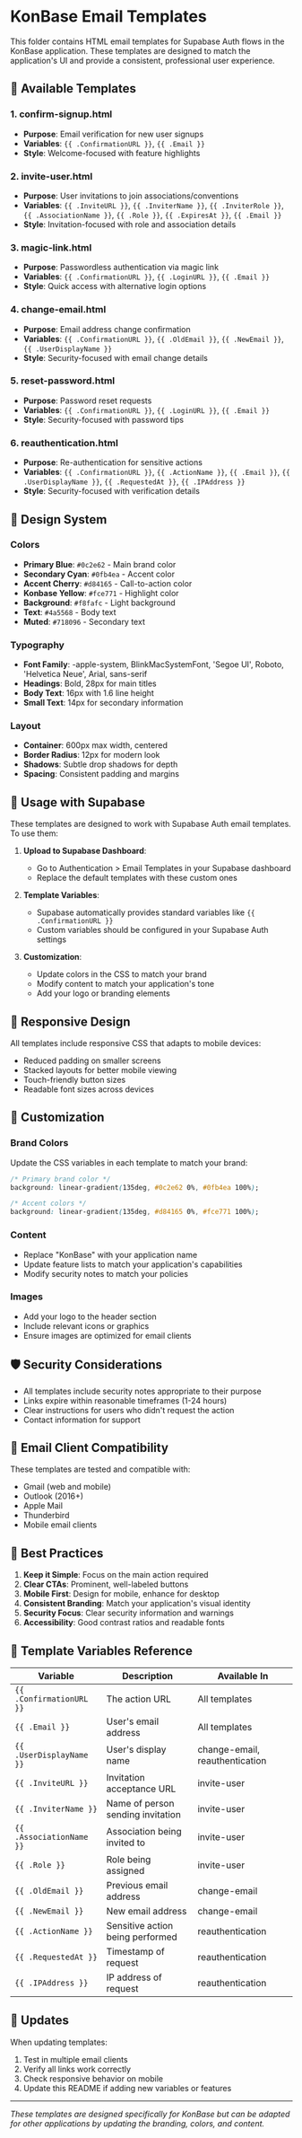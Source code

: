 # KonBase Email Templates

This folder contains HTML email templates for Supabase Auth flows in the KonBase application. These templates are designed to match the application's UI and provide a consistent, professional user experience.

## 📧 Available Templates

### 1. **confirm-signup.html**
- **Purpose**: Email verification for new user signups
- **Variables**: `{{ .ConfirmationURL }}`, `{{ .Email }}`
- **Style**: Welcome-focused with feature highlights

### 2. **invite-user.html**
- **Purpose**: User invitations to join associations/conventions
- **Variables**: `{{ .InviteURL }}`, `{{ .InviterName }}`, `{{ .InviterRole }}`, `{{ .AssociationName }}`, `{{ .Role }}`, `{{ .ExpiresAt }}`, `{{ .Email }}`
- **Style**: Invitation-focused with role and association details

### 3. **magic-link.html**
- **Purpose**: Passwordless authentication via magic link
- **Variables**: `{{ .ConfirmationURL }}`, `{{ .LoginURL }}`, `{{ .Email }}`
- **Style**: Quick access with alternative login options

### 4. **change-email.html**
- **Purpose**: Email address change confirmation
- **Variables**: `{{ .ConfirmationURL }}`, `{{ .OldEmail }}`, `{{ .NewEmail }}`, `{{ .UserDisplayName }}`
- **Style**: Security-focused with email change details

### 5. **reset-password.html**
- **Purpose**: Password reset requests
- **Variables**: `{{ .ConfirmationURL }}`, `{{ .LoginURL }}`, `{{ .Email }}`
- **Style**: Security-focused with password tips

### 6. **reauthentication.html**
- **Purpose**: Re-authentication for sensitive actions
- **Variables**: `{{ .ConfirmationURL }}`, `{{ .ActionName }}`, `{{ .Email }}`, `{{ .UserDisplayName }}`, `{{ .RequestedAt }}`, `{{ .IPAddress }}`
- **Style**: Security-focused with verification details

## 🎨 Design System

### Colors
- **Primary Blue**: `#0c2e62` - Main brand color
- **Secondary Cyan**: `#0fb4ea` - Accent color
- **Accent Cherry**: `#d84165` - Call-to-action color
- **Konbase Yellow**: `#fce771` - Highlight color
- **Background**: `#f8fafc` - Light background
- **Text**: `#4a5568` - Body text
- **Muted**: `#718096` - Secondary text

### Typography
- **Font Family**: -apple-system, BlinkMacSystemFont, 'Segoe UI', Roboto, 'Helvetica Neue', Arial, sans-serif
- **Headings**: Bold, 28px for main titles
- **Body Text**: 16px with 1.6 line height
- **Small Text**: 14px for secondary information

### Layout
- **Container**: 600px max width, centered
- **Border Radius**: 12px for modern look
- **Shadows**: Subtle drop shadows for depth
- **Spacing**: Consistent padding and margins

## 🚀 Usage with Supabase

These templates are designed to work with Supabase Auth email templates. To use them:

1. **Upload to Supabase Dashboard**:
   - Go to Authentication > Email Templates in your Supabase dashboard
   - Replace the default templates with these custom ones

2. **Template Variables**:
   - Supabase automatically provides standard variables like `{{ .ConfirmationURL }}`
   - Custom variables should be configured in your Supabase Auth settings

3. **Customization**:
   - Update colors in the CSS to match your brand
   - Modify content to match your application's tone
   - Add your logo or branding elements

## 📱 Responsive Design

All templates include responsive CSS that adapts to mobile devices:
- Reduced padding on smaller screens
- Stacked layouts for better mobile viewing
- Touch-friendly button sizes
- Readable font sizes across devices

## 🔧 Customization

### Brand Colors
Update the CSS variables in each template to match your brand:
```css
/* Primary brand color */
background: linear-gradient(135deg, #0c2e62 0%, #0fb4ea 100%);

/* Accent colors */
background: linear-gradient(135deg, #d84165 0%, #fce771 100%);
```

### Content
- Replace "KonBase" with your application name
- Update feature lists to match your application's capabilities
- Modify security notes to match your policies

### Images
- Add your logo to the header section
- Include relevant icons or graphics
- Ensure images are optimized for email clients

## 🛡️ Security Considerations

- All templates include security notes appropriate to their purpose
- Links expire within reasonable timeframes (1-24 hours)
- Clear instructions for users who didn't request the action
- Contact information for support

## 📧 Email Client Compatibility

These templates are tested and compatible with:
- Gmail (web and mobile)
- Outlook (2016+)
- Apple Mail
- Thunderbird
- Mobile email clients

## 🎯 Best Practices

1. **Keep it Simple**: Focus on the main action required
2. **Clear CTAs**: Prominent, well-labeled buttons
3. **Mobile First**: Design for mobile, enhance for desktop
4. **Consistent Branding**: Match your application's visual identity
5. **Security Focus**: Clear security information and warnings
6. **Accessibility**: Good contrast ratios and readable fonts

## 📝 Template Variables Reference

| Variable | Description | Available In |
|----------|-------------|--------------|
| `{{ .ConfirmationURL }}` | The action URL | All templates |
| `{{ .Email }}` | User's email address | All templates |
| `{{ .UserDisplayName }}` | User's display name | change-email, reauthentication |
| `{{ .InviteURL }}` | Invitation acceptance URL | invite-user |
| `{{ .InviterName }}` | Name of person sending invitation | invite-user |
| `{{ .AssociationName }}` | Association being invited to | invite-user |
| `{{ .Role }}` | Role being assigned | invite-user |
| `{{ .OldEmail }}` | Previous email address | change-email |
| `{{ .NewEmail }}` | New email address | change-email |
| `{{ .ActionName }}` | Sensitive action being performed | reauthentication |
| `{{ .RequestedAt }}` | Timestamp of request | reauthentication |
| `{{ .IPAddress }}` | IP address of request | reauthentication |

## 🔄 Updates

When updating templates:
1. Test in multiple email clients
2. Verify all links work correctly
3. Check responsive behavior on mobile
4. Update this README if adding new variables or features

---

*These templates are designed specifically for KonBase but can be adapted for other applications by updating the branding, colors, and content.*
